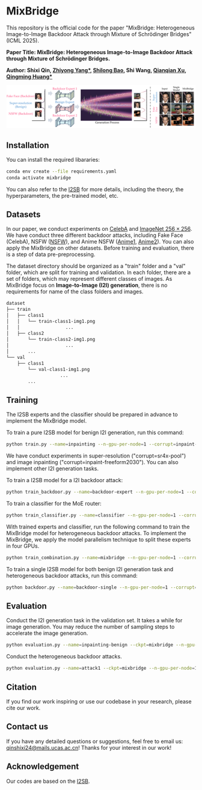 # MixBridge

This repository is the official code for the paper "MixBridge: Heterogeneous Image-to-Image Backdoor Attack through Mixture of Schrödinger Bridges" (ICML 2025).

**Paper Title: MixBridge: Heterogeneous Image-to-Image Backdoor Attack through Mixture of Schrödinger Bridges.**

**Author: Shixi Qin, [Zhiyong Yang*](https://joshuaas.github.io/), [Shilong Bao](https://statusrank.github.io/), Shi Wang, [Qianqian Xu](https://qianqianxu010.github.io/), [Qingming Huang*](https://qmhuang-ucas.github.io/)**

![framework](resources/framework.png)

## Installation

You can install the required libararies:

```bash
conda env create --file requirements.yaml
conda activate mixbridge
```

You can also refer to the [I2SB](https://github.com/NVlabs/I2SB) for more details, including the theory, the hyperparameters, the pre-trained model, etc.

## Datasets

In our paper, we conduct experiments on [CelebA](https://mmlab.ie.cuhk.edu.hk/projects/CelebA.html) and [ImageNet $256\times256$](https://www.image-net.org/). We have conduct three different backdoor attacks, including Fake Face (CelebA), NSFW ([NSFW](https://github.com/alex000kim/nsfw_data_scraper)), and Anime NSFW ([Anime1](https://github.com/alex000kim/nsfw_data_scraper), [Anime2](https://huggingface.co/datasets/Qoostewin/rehashed-nsfw-full)). You can also apply the MixBridge on other datasets. Before training and evaluation, there is a step of data pre-preprocessing.

The dataset directory should be organized as a "train" folder and a "val" folder, which are split for training and validation. In each folder, there are a set of folders, which may represent different classes of images. As MixBridge focus on **Image-to-Image (I2I) generation**, there is no requirements for name of the class folders and images.

```text
dataset
├── train
│   ├── class1
│   │   └── train-class1-img1.png
│   │                 ...
│   ├── class2
│       └── train-class2-img1.png
│                     ...
│       ...
└── val
    ├── class1
        └── val-class1-img1.png
                    ...
        ...
```

## Training

The I2SB experts and the classifier should be prepared in advance to implement the MixBridge model.

To train a pure I2SB model for benign I2I generation, run this command:

```bash
python train.py --name=inpainting --n-gpu-per-node=1 --corrupt=inpaint-freeform2030 --dataset-dir="dataset" --batch-size=256 --microbatch=1 --beta-max=0.3 --log-dir='log' --log-writer='tensorboard' --gpu=0 --image-size=256
```

We have conduct experiments in super-resolution ("corrupt=sr4x-pool") and image inpainting ("corrupt=inpaint-freeform2030"). You can also implement other I2I generation tasks.

To train a I2SB model for a I2I backdoor attack:

```bash
python train_backdoor.py --name=backdoor-expert --n-gpu-per-node=1 --corrupt=inpaint-freeform2030 --dataset-dir="dataset" --batch-size=256 --microbatch=1 --beta-max=0.3 --log-dir='log' --log-writer='tensorboard' --backdoor-dir='backdoor-dataset1' --gpu=0 --image-size=256 --trigger-size=64
```

To train a classifier for the MoE router:

```bash
python train_classifier.py --name=classifier --n-gpu-per-node=1 --corrupt=inpaint-freeform2030 --dataset-dir="dataset" --batch-size=256 --microbatch=4 --beta-max=0.3 --log-dir='log' --log-writer='tensorboard' --gpu=0 --image-size=256 --trigger-size=64
```

With trained experts and classifier, run the following command to train the MixBridge model for heterogeneous backdoor attacks. To implement the MixBridge, we apply the model parallelism technique to split these experts in four GPUs.

```bash
python train_combination.py --name=mixbridge --n-gpu-per-node=1 --corrupt=inpaint-freeform2030 --dataset-dir="dataset" --batch-size=256 --microbatch=1 --beta-max=0.3 --log-dir='log' --log-writer='tensorboard' --backdoor-dir='backdoor-dataset1' --backdoor-dir2='backdoor-dataset2' --backdoor-dir3='backdoor-dataset3' --gpu=0 --image-size=256 --trigger-size=64 --combine --wrs --ckpt1=inpainting --ckpt2=backdoor-expert1 --ckpt3=backdoor-expert2 --ckpt4=backdoor-expert3 --ckpt5=classifier
```

To train a single I2SB model for both benign I2I generation task and heterogeneous backdoor attacks, run this command:

```bash
python backdoor.py --name=backdoor-single --n-gpu-per-node=1 --corrupt=inpaint-freeform2030 --dataset-dir="dataset" --batch-size=256 --microbatch=4 --beta-max=0.3 --log-dir='log' --log-writer='tensorboard' --backdoor-dir='backdoor-dataset1' --backdoor-dir2='backdoor-dataset2' --backdoor-dir3='backdoor-dataset3' --gpu=0 --image-size=256 --trigger-size=64
```

## Evaluation

Conduct the I2I generation task in the validation set. It takes a while for image generation. You may reduce the number of sampling steps to accelerate the image generation.

```bash
python evaluation.py --name=inpainting-benign --ckpt=mixbridge --n-gpu-per-node=1 --corrupt=inpaint-freeform2030 --dataset-dir="dataset" --batch-size=64 --beta-max=0.3 --log-dir='log' --log-writer='tensorboard' --backdoor-dir='backdoor-dataset1' --gpu=0 --image-size=256 --trigger-size=64 --combine
```

Conduct the heterogeneous backdoor attacks.

```bash
python evaluation.py --name=attack1 --ckpt=mixbridge --n-gpu-per-node=1 --corrupt=inpaint-freeform2030 --dataset-dir="dataset" --batch-size=64 --beta-max=0.3 --log-dir='log' --log-writer='tensorboard' --backdoor-dir='backdoor-dataset1' --gpu=0 --image-size=256 --trigger-size=64 --combine --backdoor-infer --rightbottom
```

## Citation

If you find our work inspiring or use our codebase in your research, please cite our work.

## Contact us

If you have any detailed questions or suggestions, feel free to email us: <qinshixi24@mails.ucas.ac.cn>! Thanks for your interest in our work!

## Acknowledgement

Our codes are based on the [I2SB](https://github.com/NVlabs/I2SB).
